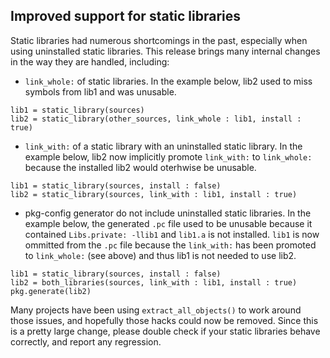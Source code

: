 ## Improved support for static libraries

Static libraries had numerous shortcomings in the past, especially when using
uninstalled static libraries. This release brings many internal changes in the
way they are handled, including:

- `link_whole:` of static libraries. In the example below, lib2 used to miss
  symbols from lib1 and was unusable.
```meson
lib1 = static_library(sources)
lib2 = static_library(other_sources, link_whole : lib1, install : true)
```
- `link_with:` of a static library with an uninstalled static library. In the
example below, lib2 now implicitly promote `link_with:` to `link_whole:` because
the installed lib2 would oterhwise be unusable.
```meson
lib1 = static_library(sources, install : false)
lib2 = static_library(sources, link_with : lib1, install : true)
```
- pkg-config generator do not include uninstalled static libraries. In the example
  below, the generated `.pc` file used to be unusable because it contained
  `Libs.private: -llib1` and `lib1.a` is not installed. `lib1` is now ommitted
  from the `.pc` file because the `link_with:` has been promoted to
  `link_whole:` (see above) and thus lib1 is not needed to use lib2.
```meson
lib1 = static_library(sources, install : false)
lib2 = both_libraries(sources, link_with : lib1, install : true)
pkg.generate(lib2)
```

Many projects have been using `extract_all_objects()` to work around those issues,
and hopefully those hacks could now be removed. Since this is a pretty large
change, please double check if your static libraries behave correctly, and
report any regression.

